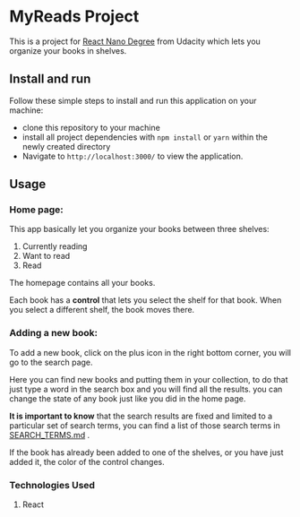 # MyReads Project

This is a project for [React Nano Degree](https://www.udacity.com/course/react-nanodegree--nd019) from Udacity which lets you organize your books in shelves.

## Install and run
Follow these simple steps to install and run this application on your machine:

* clone this repository to your machine
* install all project dependencies with `npm install` or `yarn` within the newly created directory
* Navigate to `http://localhost:3000/` to view the application.


## Usage
### Home page:
This app basically let you organize your books between three shelves:
1. Currently reading
2. Want to read
3. Read

The homepage contains all your books.

Each book has a **control** that lets you select the shelf for that book. When you select a different shelf, the book moves there.

### Adding a new book:
To add a new book, click on the plus icon in the right bottom corner, you will go to the search page.

Here you can find new books and putting them in your collection, to do that just type a word in the search box and you will find all the results. you can change the state of any book just like you did in the home page.

**It is important to know** that the search results are fixed and limited to a particular set of search terms, you can find a list of those search terms in [SEARCH_TERMS.md](SEARCH_TERMS.md) .

If the book has already been added to one of the shelves, or you have just added it, the color of the control changes.

### Technologies Used
1. React
